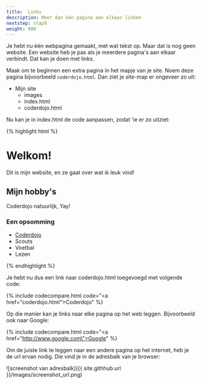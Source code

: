 ```yaml
---
title:  Links
description: Meer dan één pagina aan elkaar linken
nextstep: stap9
weight: 900
---
```

Je hebt nu één webpagina gemaakt, met wat tekst op. Maar dat is nog geen website. Een website heb je pas als je meerdere pagina's aan elkaar verbindt. Dat kan je doen met links.

Maak om te beginnen een extra pagina in het mapje van je site. Noem deze pagina bijvoorbeeld `coderdojo.html`. Dan ziet je site-map er ongeveer zo uit:
<ul class="folderlist">
    <li class="folder">Mijn site
        <ul>
            <li class="folder">images</li>
            <li class="file">index.html</li>
            <li class="file">coderdojo.html</li>
        </ul>
    </li>
</ul>

Nu kan je in index.html de code aanpassen, zodat 'ie er zo uitziet:


{% highlight html %}<!doctype html>
<html>
    <head>
    <title>Mijn allereerste webpagina</title>
    </head>
    <body>
        <h1>Welkom!</h1>
        <p>Dit is mijn website, en ze gaat over wat ik leuk vind!</p>
        <h2>Mijn hobby's</h2>
        <p>Coderdojo natuurlijk, Yay!</p>
        <h3>Een opsomming</h3>
        <ul>
            <li><a href="coderdojo.html">Coderdojo</a></li>
            <li>Scouts</li>
            <li>Voetbal</li>
            <li>Lezen</li>
        </ul>
    </body>
</html>{% endhighlight %}

Je hebt nu dus een link naar coderdojo.html toegevoegd met volgende code:

{% include codecompare.html code="<a href=\"coderdojo.html\">Coderdojo</a>" %}

Op die manier kan je links naar elke pagina op het web leggen. Bijvoorbeeld ook naar Google:

{% include codecompare.html code="<a href=\"http://www.google.com\">Google</a>" %}

Om de juiste link te leggen naar een andere pagina op het internet, heb je de url ervan nodig. Die vind je in de adresbalk van je browser:

![screenshot van adresbalk]({{ site.githhub.url }}/images/screenshot_url.png)
